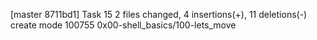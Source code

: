 [master 8711bd1] Task 15
 2 files changed, 4 insertions(+), 11 deletions(-)
 create mode 100755 0x00-shell_basics/100-lets_move
